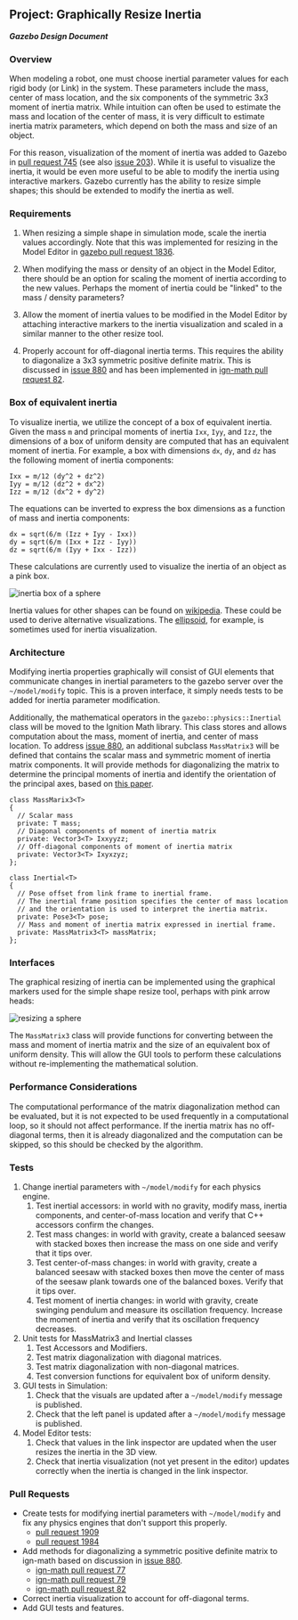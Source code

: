 ## Project: Graphically Resize Inertia
***Gazebo Design Document***

### Overview

When modeling a robot, one must choose inertial parameter values
for each rigid body (or Link) in the system.
These parameters include the mass, center of mass location,
and the six components of the symmetric 3x3 moment of inertia matrix.
While intuition can often be used to estimate the mass
and location of the center of mass,
it is very difficult to estimate inertia matrix parameters,
which depend on both the mass and size of an object.

For this reason, visualization of the moment of inertia was added to Gazebo in
[pull request 745](https://bitbucket.org/osrf/gazebo/pull-requests/745)
(see also [issue 203](https://bitbucket.org/osrf/gazebo/issues/203)).
While it is useful to visualize the inertia, it would be even more useful
to be able to modify the inertia using interactive markers.
Gazebo currently has the ability to resize simple shapes;
this should be extended to modify the inertia as well.

### Requirements

1. When resizing a simple shape in simulation mode,
scale the inertia values accordingly.
Note that this was implemented for resizing in the Model Editor in
[gazebo pull request 1836](https://bitbucket.org/osrf/gazebo/pull-request/1836).

2. When modifying the mass or density of an object in the Model Editor,
there should be an option for scaling the moment of inertia
according to the new values.
Perhaps the moment of inertia could be "linked" to the
mass / density parameters?

3. Allow the moment of inertia values to be modified in the Model Editor
by attaching interactive markers to the inertia visualization
and scaled in a similar manner to the other resize tool.

4. Properly account for off-diagonal inertia terms.
This requires the ability to diagonalize a 3x3 symmetric
positive definite matrix.
This is discussed in [issue 880](https://bitbucket.org/osrf/gazebo/issues/880)
and has been implemented in
[ign-math pull request 82](https://bitbucket.org/ignitionrobotics/ign-math/pull-requests/82).

### Box of equivalent inertia

To visualize inertia, we utilize the concept of a box of equivalent inertia.
Given the mass `m` and principal moments of inertia `Ixx`, `Iyy`, and `Izz`,
the dimensions of a box of uniform density are computed that has
an equivalent moment of inertia.
For example, a box with dimensions `dx`, `dy`, and `dz`
has the following moment of inertia components:

~~~
Ixx = m/12 (dy^2 + dz^2)
Iyy = m/12 (dz^2 + dx^2)
Izz = m/12 (dx^2 + dy^2)
~~~

The equations can be inverted to express the box dimensions
as a function of mass and inertia components:

~~~
dx = sqrt(6/m (Izz + Iyy - Ixx))
dy = sqrt(6/m (Ixx + Izz - Iyy))
dz = sqrt(6/m (Iyy + Ixx - Izz))
~~~

These calculations are currently used to visualize the inertia of an object
as a pink box.

![inertia box of a sphere](inertia_box.png)

Inertia values for other shapes can be found on
[wikipedia](https://en.wikipedia.org/wiki/List_of_moments_of_inertia).
These could be used to derive alternative visualizations.
The [ellipsoid](https://en.wikipedia.org/wiki/Moment_of_inertia#Inertia_ellipsoid),
for example, is sometimes used for inertia visualization.

### Architecture

Modifying inertia properties graphically will consist of GUI elements
that communicate changes in inertial parameters to the gazebo server
over the `~/model/modify` topic.
This is a proven interface, it simply needs tests to be added for
inertia parameter modification.

Additionally, the mathematical operators in
the `gazebo::physics::Inertial` class will be moved
to the Ignition Math library.
This class stores and allows computation about the mass,
moment of inertia, and center of mass location.
To address [issue 880](https://bitbucket.org/osrf/gazebo/issues/880),
an additional subclass `MassMatrix3` will be defined
that contains the scalar mass and symmetric moment of inertia
matrix components.
It will provide methods for diagonalizing the matrix to
determine the principal moments of inertia
and identify the orientation of the principal axes,
based on [this paper](http://arxiv.org/abs/1306.6291v4).

~~~
class MassMarix3<T>
{
  // Scalar mass
  private: T mass;
  // Diagonal components of moment of inertia matrix
  private: Vector3<T> Ixxyyzz;
  // Off-diagonal components of moment of inertia matrix
  private: Vector3<T> Ixyxzyz;
};
~~~

~~~
class Inertial<T>
{
  // Pose offset from link frame to inertial frame.
  // The inertial frame position specifies the center of mass location
  // and the orientation is used to interpret the inertia matrix.
  private: Pose3<T> pose;
  // Mass and moment of inertia matrix expressed in inertial frame.
  private: MassMatrix3<T> massMatrix;
};
~~~

### Interfaces

The graphical resizing of inertia can be implemented using
the graphical markers used for the simple shape resize tool,
perhaps with pink arrow heads:

![resizing a sphere](inertia_resize.png)

The `MassMatrix3` class will provide functions for converting
between the mass and moment of inertia matrix and the size
of an equivalent box of uniform density.
This will allow the GUI tools to perform these calculations
without re-implementing the mathematical solution.

### Performance Considerations

The computational performance of the matrix diagonalization method
can be evaluated, but it is not expected to be used frequently
in a computational loop, so it should not affect performance.
If the inertia matrix has no off-diagonal terms, then it is
already diagonalized and the computation can be skipped,
so this should be checked by the algorithm.

### Tests

1. Change inertial parameters with `~/model/modify` for each physics engine.
    1. Test inertial accessors: in world with no gravity,
       modify mass, inertia components, and center-of-mass location
       and verify that C++ accessors confirm the changes.
    1. Test mass changes: in world with gravity,
       create a balanced seesaw with stacked boxes
       then increase the mass on one side and verify that it tips over.
    1. Test center-of-mass changes: in world with gravity,
       create a balanced seesaw with stacked boxes
       then move the center of mass of the seesaw plank
       towards one of the balanced boxes.
       Verify that it tips over.
    1. Test moment of inertia changes: in world with gravity,
       create swinging pendulum and measure its oscillation frequency.
       Increase the moment of inertia and verify that its oscillation
       frequency decreases.
1. Unit tests for MassMatrix3 and Inertial classes
    1. Test Accessors and Modifiers.
    1. Test matrix diagonalization with diagonal matrices.
    1. Test matrix diagonalization with non-diagonal matrices.
    1. Test conversion functions for equivalent box of uniform density.
1. GUI tests in Simulation:
    1. Check that the visuals are updated after a `~/model/modify`
       message is published.
    1. Check that the left panel is updated after a `~/model/modify`
       message is published.
1. Model Editor tests:
    1. Check that values in the link inspector are updated when
       the user resizes the inertia in the 3D view.
    1. Check that inertia visualization (not yet present in the editor)
       updates correctly when the inertia is changed in the link inspector.

### Pull Requests

* Create tests for modifying inertial parameters with `~/model/modify`
  and fix any physics engines that don't support this properly.
  * [pull request 1909](https://bitbucket.org/osrf/gazebo/pull-requests/1909)
  * [pull request 1984](https://bitbucket.org/osrf/gazebo/pull-requests/1984)
* Add methods for diagonalizing a symmetric positive definite matrix to ign-math
  based on discussion in
  [issue 880](https://bitbucket.org/osrf/gazebo/issues/880).
  * [ign-math pull request 77](https://bitbucket.org/ignitionrobotics/ign-math/pull-requests/77)
  * [ign-math pull request 79](https://bitbucket.org/ignitionrobotics/ign-math/pull-requests/79)
  * [ign-math pull request 82](https://bitbucket.org/ignitionrobotics/ign-math/pull-requests/82)
* Correct inertia visualization to account for off-diagonal terms.
* Add GUI tests and features.
